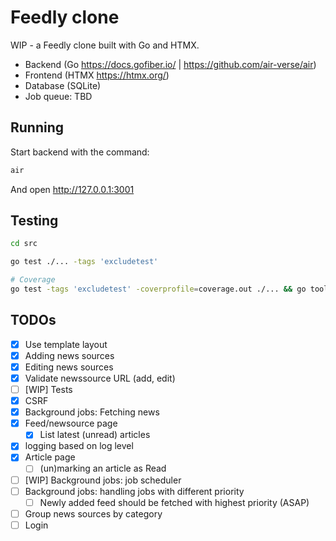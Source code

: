 # Feedly clone

WIP - a Feedly clone built with Go and HTMX.

- Backend (Go https://docs.gofiber.io/ | https://github.com/air-verse/air)
- Frontend (HTMX https://htmx.org/)
- Database (SQLite)
- Job queue: TBD

## Running

Start backend with the command:

```sh
air
```

And open http://127.0.0.1:3001

## Testing

```sh
cd src

go test ./... -tags 'excludetest'

# Coverage
go test -tags 'excludetest' -coverprofile=coverage.out ./... && go tool cover -html=coverage.out -o coverage.html
```

## TODOs

- [x] Use template layout
- [x] Adding news sources
- [x] Editing news sources
- [x] Validate newssource URL (add, edit)
- [ ] [WIP] Tests
- [x] CSRF
- [x] Background jobs: Fetching news
- [x] Feed/newsource page
  - [x] List latest (unread) articles
- [x] logging based on log level
- [x] Article page
  - [ ] (un)marking an article as Read
- [ ] [WIP] Background jobs: job scheduler
- [ ] Background jobs: handling jobs with different priority
  - [ ] Newly added feed should be fetched with highest priority (ASAP)
- [ ] Group news sources by category
- [ ] Login
